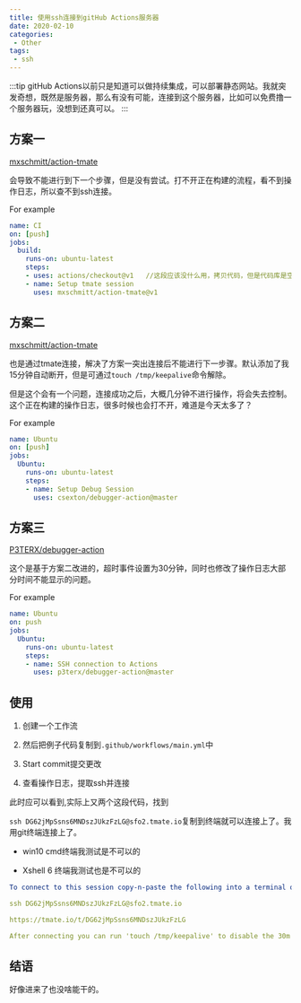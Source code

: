 ```yaml
---
title: 使用ssh连接到gitHub Actions服务器
date: 2020-02-10
categories:
 - Other
tags:
 - ssh
---
```


:::tip
gitHub Actions以前只是知道可以做持续集成，可以部署静态网站。我就突发奇想，既然是服务器，那么有没有可能，连接到这个服务器，比如可以免费撸一个服务器玩，没想到还真可以。
:::
<!--more-->

## 方案一

[mxschmitt/action-tmate](https://github.com/mxschmitt/action-tmate)

会导致不能进行到下一个步骤，但是没有尝试。打不开正在构建的流程，看不到操作日志，所以查不到ssh连接。

For example

```yaml
name: CI
on: [push]
jobs:
  build:
    runs-on: ubuntu-latest
    steps:
    - uses: actions/checkout@v1   //这段应该没什么用，拷贝代码，但是代码库是空的。
    - name: Setup tmate session
      uses: mxschmitt/action-tmate@v1
```

## 方案二

[mxschmitt/action-tmate](https://github.com/mxschmitt/action-tmate)

也是通过tmate连接，解决了方案一突出连接后不能进行下一步骤。默认添加了我15分钟自动断开，但是可通过`touch /tmp/keepalive`命令解除。

但是这个会有一个问题，连接成功之后，大概几分钟不进行操作，将会失去控制。这个正在构建的操作日志，很多时候也会打不开，难道是今天太多了？

For example

```yaml
name: Ubuntu
on: [push]
jobs:
  Ubuntu:
    runs-on: ubuntu-latest
    steps:
    - name: Setup Debug Session
      uses: csexton/debugger-action@master
```

## 方案三

[P3TERX/debugger-action](https://github.com/P3TERX/debugger-action)

这个是基于方案二改进的，超时事件设置为30分钟，同时也修改了操作日志大部分时间不能显示的问题。

For example

```yaml
name: Ubuntu
on: push
jobs:
  Ubuntu:
    runs-on: ubuntu-latest
    steps:
    - name: SSH connection to Actions
      uses: p3terx/debugger-action@master
```

## 使用

1. 创建一个工作流

2. 然后把例子代码复制到`.github/workflows/main.yml`中

3. Start commit提交更改

4. 查看操作日志，提取ssh并连接

此时应可以看到,实际上又两个这段代码，找到

`ssh DG62jMpSsns6MNDszJUkzFzLG@sfo2.tmate.io`复制到终端就可以连接上了。我用git终端连接上了。

+ win10 cmd终端我测试是不可以的

+ Xshell 6 终端我测试也是不可以的

```yaml
To connect to this session copy-n-paste the following into a terminal or browser:

ssh DG62jMpSsns6MNDszJUkzFzLG@sfo2.tmate.io

https://tmate.io/t/DG62jMpSsns6MNDszJUkzFzLG

After connecting you can run 'touch /tmp/keepalive' to disable the 30m timeout
```

## 结语

好像进来了也没啥能干的。